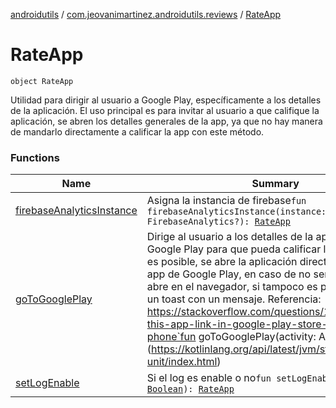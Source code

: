 [androidutils](../../index.md) / [com.jeovanimartinez.androidutils.reviews](../index.md) / [RateApp](./index.md)

# RateApp

`object RateApp`

Utilidad para dirigir al usuario a Google Play, específicamente a los detalles de la aplicación.
El uso principal es para invitar al usuario a que califique la aplicación, se abren los detalles generales de la app,
ya que no hay manera de mandarlo directamente a calificar la app con este método.

### Functions

| Name | Summary |
|---|---|
| [firebaseAnalyticsInstance](firebase-analytics-instance.md) | Asigna la instancia de firebase`fun firebaseAnalyticsInstance(instance: FirebaseAnalytics?): `[`RateApp`](./index.md) |
| [goToGooglePlay](go-to-google-play.md) | Dirige al usuario a los detalles de la aplicación en Google Play para que pueda calificar la aplicación. Si es posible, se abre la aplicación directamente en la app de Google Play, en caso de no ser posible, se abre en el navegador, si tampoco es posible, muestra un toast con un mensaje. Referencia: https://stackoverflow.com/questions/10816757/rate-this-app-link-in-google-play-store-app-on-the-phone`fun goToGooglePlay(activity: Activity): `[`Unit`](https://kotlinlang.org/api/latest/jvm/stdlib/kotlin/-unit/index.html) |
| [setLogEnable](set-log-enable.md) | Si el log es enable o no`fun setLogEnable(enable: `[`Boolean`](https://kotlinlang.org/api/latest/jvm/stdlib/kotlin/-boolean/index.html)`): `[`RateApp`](./index.md) |
